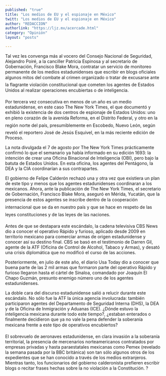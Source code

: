 ```yaml
---
published: "true"
title: "Los medios de EU y el espionaje en México"
twitt: "Los medios de EU y el espionaje en México"
author: "REDACCION"
authorlink: "https://ljz.mx/acercade.html"
category: "Opinión"
layout: "posts"

---
```



  Tal vez les convenga más al vocero del Consejo Nacional de Seguridad, Alejandro Poiré, a la canciller Patricia Espinosa y al secretario de Gobernación, Francisco Blake Mora, contratar un servicio de monitoreo permanente de los medios estadunidenses que escribir en blogs oficiales algunos mitos del combate al crimen organizado o tratar de excusarse ante la flagrante violación constitucional que cometen los agentes de Estados Unidos al realizar operaciones encubiertas o de inteligencia.



  Por tercera vez consecutiva en menos de un año es un medio estadunidense, en este caso The New York Times, el que documentó y exhibió la existencia de dos centros de espionaje de Estados Unidos: uno en pleno corazón de la avenida Reforma, en el Distrito Federal, y otro en la región norte del país, presumiblemente en Escobedo, Nuevo León, según reveló el reportero José de Jesús Esquivel, en la más reciente edición de Proceso.



  La nota divulgada el 7 de agosto por The New York Times prácticamente confirmó lo que el semanario ya había informado en su edición 1693: la intención de crear una Oficina Binacional de Inteligencia (OBI), pero bajo la batuta de Estados Unidos. En esta oficina, los agentes del Pentágono, la DEA y la CIA coordinarían a sus contrapartes.



  El gobierno de Felipe Calderón rechazó una y otra vez que existiera un plan de este tipo y menos que los agentes estadunidenses coordinaran a los mexicanos. Ahora, ante la publicación de The New York Times, el secretario de Gobernación, Francisco Blake Mora, aseguró en Mérida, Yucatán, que la presencia de estos agentes se inscribe dentro de la cooperación internacional que se da en nuestro país y que se hace en respeto de las leyes constituciones y de las leyes de las naciones.



  Antes de que se destapara este escándalo, la cadena televisiva CBS News dio a conocer el operativo Rápido y furioso, aplicado desde 2009 en territorio mexicano para comerciar armas de origen estadunidense y conocer así su destino final. CBS se basó en el testimonio de Darren Gil, agente de la ATF (Oficina de Control de Alcohol, Tabaco y Armas), y desató una crisis diplomática que no modificó el curso de las acciones.



  Posteriormente, en julio de este año, el diario Usa Today dio a conocer que buena parte de las 2 mil armas que formaron parte del operativo Rápido y furioso llegaron hasta el cártel de Sinaloa, comandado por Joaquín El Chapo Guzmán, presunto enemigo número uno de los agentes estadunidenses.



  La doble cara del discurso estadunidense salió a relucir durante este escándalo. No sólo fue la ATF la única agencia involucrada: también participaron agentes del Departamento de Seguridad Interna (DHS), la DEA y de la Oficina de Inmigración y Aduanas (ICE). ¿Dónde estuvo la inteligencia mexicana durante todo este tiempo?, ¿estaban enterados o finalmente decidieron que ya no vale la pena defender la soberanía mexicana frente a este tipo de operativos encubiertos?



  El sobrevuelo de aeronaves estadunidense, en clara invasión a la soberanía territorial, la presencia de mercenarios norteamericanos contratados por empresas privadas y hasta paraestatales mexicanas como Pemex (revelado la semana pasada por la BBC británica) son tan sólo algunos otros de los expedientes que se han conocido a través de los medios extranjeros. Mientras tanto, los funcionarios del gobierno calderonista prefieren escribir blogs o recitar frases hechas sobre la no violación a la Constitución. ?

